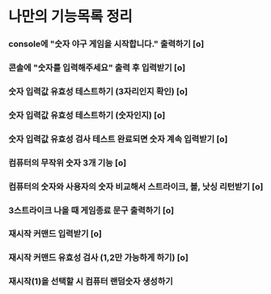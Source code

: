 # 나만의 기능목록 정리
### console에 "숫자 야구 게임을 시작합니다." 출력하기 [o]
### 콘솔에 "숫자를 입력해주세요" 출력 후 입력받기 [o]
### 숫자 입력값 유효성 테스트하기 (3자리인지 확인) [o]
### 숫자 입력값 유효성 테스트하기 (숫자인지) [o]
### 숫자 입력값 유효성 검사 테스트 완료되면 숫자 계속 입력받기 [o]
### 컴퓨터의 무작위 숫자 3개 기능 [o]
### 컴퓨터의 숫자와 사용자의 숫자 비교해서 스트라이크, 볼, 낫싱 리턴받기 [o]
### 3스트라이크 나올 때 게임종료 문구 출력하기 [o]
### 재시작 커맨드 입력받기 [o]
### 재시작 커맨드 유효성 검사 (1,2만 가능하게 하기) [o]
### 재시작(1)을 선택할 시 컴퓨터 랜덤숫자 생성하기